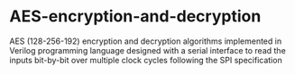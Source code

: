 # AES-encryption-and-decryption
AES (128-256-192) encryption and decryption algorithms implemented in Verilog programming language designed with a serial interface to read the inputs bit-by-bit over multiple clock cycles following the SPI specification
